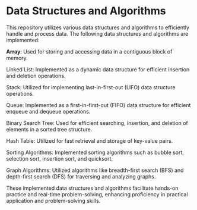 # Data Structures and Algorithms
This repository utilizes various data structures and algorithms to efficiently handle and process data. The following data structures and algorithms are implemented:

**Array**: Used for storing and accessing data in a contiguous block of memory.

Linked List: Implemented as a dynamic data structure for efficient insertion and deletion operations.

Stack: Utilized for implementing last-in-first-out (LIFO) data structure operations.

Queue: Implemented as a first-in-first-out (FIFO) data structure for efficient enqueue and dequeue operations.

Binary Search Tree: Used for efficient searching, insertion, and deletion of elements in a sorted tree structure.

Hash Table: Utilized for fast retrieval and storage of key-value pairs.

Sorting Algorithms: Implemented sorting algorithms such as bubble sort, selection sort, insertion sort, and quicksort.

Graph Algorithms: Utilized algorithms like breadth-first search (BFS) and depth-first search (DFS) for traversing and analyzing graphs.

These implemented data structures and algorithms facilitate hands-on practice and real-time problem-solving, enhancing proficiency in practical application and problem-solving skills.
